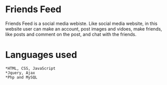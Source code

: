 # Friends Feed
Friends Feed is a social media webiste. Like social media website, in this website user can make an account, post images and vidoes, make friends, like posts and comment on the post, and chat with the friends.

# Languages used
	*HTML, CSS, JavaScript
	*Jquery, Ajax
	*Php and MySQL